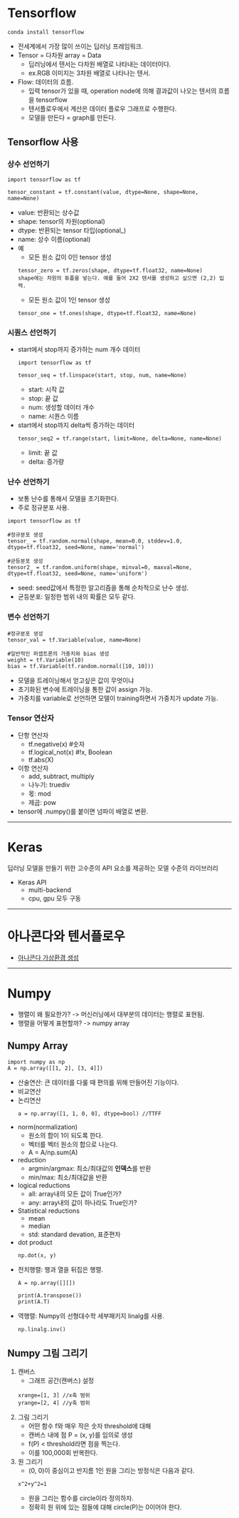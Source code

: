 # Tensorflow
```
conda install tensorflow
```
* 전세계에서 가장 많이 쓰이는 딥러닝 프레임워크.
* Tensor = 다차원 array = Data
    - 딥러닝에서 텐서는 다차원 배열로 나타내는 데이터이다.
    - ex.RGB 이미지는 3차원 배열로 나타나는 텐서.
* Flow: 데이터의 흐름. 
    - 입력 tensor가 있을 때, operation node에 의해 결과값이 나오는 텐서의 흐름을 tensorflow
    - 텐서플로우에서 계산은 데이터 플로우 그래프로 수행한다.
    * 모델을 만든다 = graph를 만든다.

## Tensorflow 사용

### 상수 선언하기
```
import tensorflow as tf

tensor_constant = tf.constant(value, dtype=None, shape=None, name=None)
```
* value: 반환되는 상수값
* shape: tensor의 차원(optional)
* dtype: 반환되는 tensor 타입(optional_)
* name: 상수 이름(optional)
* 예
    - 모든 원소 값이 0인 tensor 생성
    ```
    tensor_zero = tf.zeros(shape, dtype=tf.float32, name=None)
    shape에는 차원의 튜플을 넣는다. 예를 들어 2X2 텐서를 생성하고 싶으면 (2,2) 입력.
    ```
    - 모든 원소 값이 1인 tensor 생성
    ```
    tensor_one = tf.ones(shape, dtype=tf.float32, name=None)
    ```

### 시퀀스 선언하기
* start에서 stop까지 증가하는 num 개수 데이터
    ```
    import tensorflow as tf

    tensor_seq = tf.linspace(start, stop, num, name=None)
    ```
    * start: 시작 값
    * stop: 끝 값
    * num: 생성할 데이터 개수
    * name: 시퀀스 이름
* start에서 stop까지 delta씩 증가하는 데이터
    ```
    tensor_seq2 = tf.range(start, limit=None, delta=None, name=None)
    ```
    * limit: 끝 값
    * delta: 증가량

### 난수 선언하기
* 보통 난수를 통해서 모델을 초기화한다.
* 주로 정규분포 사용.
```
import tensorflow as tf

#정규분포 생성
tensor_ = tf.random.normal(shape, mean=0.0, stddev=1.0, dtype=tf.float32, seed=None, name='normal')

#균등분포 생성
tensor2_ = tf.random.uniform(shape, minval=0, maxval=None, dtype=tf.float32, seed=None, name='uniform')
```
* seed: seed값에서 특정한 알고리즘을 통해 순차적으로 난수 생성.
* 균등분포: 일정한 범위 내의 확률은 모두 같다.

### 변수 선언하기
```
#정규분포 생성
tensor_val = tf.Variable(value, name=None)

#일반적인 퍼셉트론의 가중치와 bias 생성
weight = tf.Variable(10)
bias = tf.Variable(tf.random.normal([10, 10]))
```
* 모델을 트레이닝해서 얻고싶은 값이 무엇이냐
* 초기화된 변수에 트레이닝을 통한 값이 assign 가능.
* 가중치를 variable로 선언하면 모델이 training하면서 가중치가 update 가능.

### Tensor 연산자
* 단항 연산자
    * tf.negative(x) #숫자 
    * tf.logical_not(x) #!x, Boolean
    * tf.abs(X)
* 이항 연산자
    * add, subtract, multiply
    * 나누기: truediv
    * 몫: mod
    * 제곱: pow
* tensor에 .numpy()를 붙이면 넘파이 배열로 변환.

***

# Keras
딥러닝 모델을 만들기 위한 고수준의 API 요소를 제공하는 모델 수준의 라이브러리

* Keras API
    - multi-backend
    - cpu, gpu 모두 구동

***

# 아나콘다와 텐서플로우
* [아나콘다 가상환경 생성](https://zvi975.tistory.com/65)

***

# Numpy
* 행렬이 왜 필요한가? -> 머신러닝에서 대부분의 데이터는 행렬로 표현됨.
* 행렬을 어떻게 표현할까? -> numpy array

## Numpy Array
```
import numpy as np
A = np.array([[1, 2], [3, 4]])
```
* 산술연산: 큰 데이터를 다룰 때 편의를 위해 만들어진 기능이다.
* 비교연산
* 논리연산
    ```
    a = np.array([1, 1, 0, 0], dtype=bool) //TTFF
    ```
* norm(normalization)
    - 원소의 합이 1이 되도록 한다.
    - 벡터를 벡터 원소의 합으로 나눈다.
    - A = A/np.sum(A)
* reduction
    - argmin/argmax: 최소/최대값의 **인덱스**를 반환
    - min/max: 최소/최대값을 반환
* logical reductions
    - all: array내의 모든 값이 True인가?
    - any: array내의 값이 하나라도 True인가?
* Statistical reductions
    - mean
    - median
    - std: standard devation, 표준편차
* dot product
    ```
    np.dot(x, y)
    ```
* 전치행렬: 행과 열을 뒤집은 행렬.
    ```
    A = np.array([][])
    
    print(A.transpose())
    print(A.T)
    ```
* 역행렬: Numpy의 선형대수학 세부패키지 linalg를 사용.
    ```
    np.linalg.inv()
    ```

## Numpy 그림 그리기
1. 캔버스
    * 그래프 공간(캔버스) 설정
    ```
    xrange=[1, 3] //x축 범위
    yrange=[2, 4] //y축 범위
    ```
2. 그림 그리기
    * 어떤 함수 f와 매우 작은 숫자 threshold에 대해
    * 캔버스 내에 점 P = (x, y)를 임의로 생성
    * f(P) < threshold라면 점을 찍는다.
    * 이를 100,000회 반복한다.
3. 원 그리기
    * (0, 0)이 중심이고 반지름 1인 원을 그리는 방정식은 다음과 같다.
    ```
    x^2+y^2=1
    ```
    * 원을 그리는 함수를 circle이라 정의하자.
    * 정확히 원 위에 있는 점들에 대해 circle(P)는 0이어야 한다.